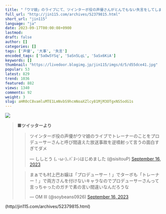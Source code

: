 ```yaml
---
title: "「ウマ娘」のライブにて、ツインターボ役の声優さんがとんでもない失言をしてしまう大事故発生ｗｗｗｗｗｗｗｗｗ "
full_url: "http://jin115.com/archives/52379815.html"
short_url: "jin115"
language: "ja"
date: 2023-09-17T00:00:08+0900
lastmod: 
draft: false
author: []
categories: []
tags: ['声優', '大事', '失言']
encoded_tags: ['5aOw5YSq', '5aSn5LqL', '5aSx6KiA']
keywords: []
thumbnail: "https://livedoor.blogimg.jp/jin115/imgs/d/5/d55dce41.jpg"
popular: 53
latest: 829
trend: 1036
featured: 882
views: 1340
comments: 92
weight: 3
slug: aHR0cC8vamluMTE1LmNvbS9hcmNoaXZlcy81MjM3OTgxNS5odG1s
---
```


![](https://livedoor.blogimg.jp/jin115/imgs/d/5/d55dce41.jpg)

<blockquote><b>■ツイッターより</b> <blockquote class='twitter-tweet'><p lang='ja' dir='ltr'>ツインターボ役の声優がウマ娘のライブでトレーナーのことをプロデューサーさんと呼び間違えた放送事故を逆噴射って言うの面白すぎてダメ</p>— ししとう (､･ω･)､ﾊﾞﾇｰｼはじめました (@sisitouP) <a href='https//twitter.com/sisitouP/status/1702999656438055033?ref_src=twsrc%5Etfw'>September 16, 2023</a></blockquote> <blockquote class='twitter-tweet'><p lang='ja' dir='ltr'>まぁでも村上巴お嬢は「プロデューサー！」でターボも「トレーナー！」で両方さんを付けないキャラなのでプロデューサーさんって言っちゃったのガチで素の言い間違いなんだろうな</p>— OM III (@soybeans0926) <a href='https//twitter.com/soybeans0926/status/1703010325564653916?ref_src=twsrc%5Etfw'>September 16, 2023</a></blockquote> </blockquote>

(http//jin115.com/archives/52379815.html)
